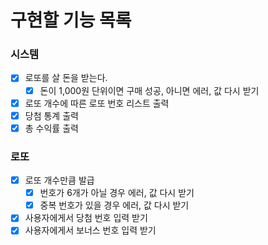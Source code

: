 # 구현할 기능 목록

### 시스템

- [x] 로또를 살 돈을 받는다.
  - [x] 돈이 1,000원 단위이면 구매 성공, 아니면 에러, 값 다시 받기
- [x] 로또 개수에 따른 로또 번호 리스트 출력
- [x] 당첨 통계 출력
- [x] 총 수익률 출력

### 로또

- [x] 로또 개수만큼 발급
  - [x] 번호가 6개가 아닐 경우 에러, 값 다시 받기
  - [x] 중복 번호가 있을 경우 에러, 값 다시 받기
- [x] 사용자에게서 당첨 번호 입력 받기
- [x] 사용자에게서 보너스 번호 입력 받기
